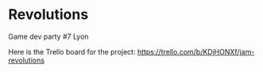 Revolutions
===========

Game dev party #7 Lyon

Here is the Trello board for the project: https://trello.com/b/KDjHONXf/jam-revolutions
